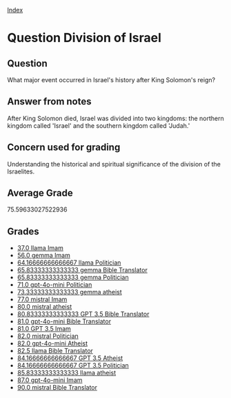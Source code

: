 
[Index](../../index.md)
# Question Division of Israel
## Question
What major event occurred in Israel's history after King Solomon's reign?

## Answer from notes
After King Solomon died, Israel was divided into two kingdoms: the northern kingdom called 'Israel' and the southern kingdom called 'Judah.'

## Concern used for grading
Understanding the historical and spiritual significance of the division of the Israelites.

## Average Grade
75.59633027522936

## Grades
 * [37.0 llama Imam](../answers/llama_Imam/Division_of_Israel.md)
 * [56.0 gemma Imam](../answers/gemma_Imam/Division_of_Israel.md)
 * [64.16666666666667 llama Politician](../answers/llama_Politician/Division_of_Israel.md)
 * [65.83333333333333 gemma Bible Translator](../answers/gemma_Bible_Translator/Division_of_Israel.md)
 * [65.83333333333333 gemma Politician](../answers/gemma_Politician/Division_of_Israel.md)
 * [71.0 gpt-4o-mini Politician](../answers/gpt-4o-mini_Politician/Division_of_Israel.md)
 * [73.33333333333333 gemma atheist](../answers/gemma_atheist/Division_of_Israel.md)
 * [77.0 mistral Imam](../answers/mistral_Imam/Division_of_Israel.md)
 * [80.0 mistral atheist](../answers/mistral_atheist/Division_of_Israel.md)
 * [80.83333333333333 GPT 3.5 Bible Translator](../answers/GPT_3.5_Bible_Translator/Division_of_Israel.md)
 * [81.0 gpt-4o-mini Bible Translator](../answers/gpt-4o-mini_Bible_Translator/Division_of_Israel.md)
 * [81.0 GPT 3.5 Imam](../answers/GPT_3.5_Imam/Division_of_Israel.md)
 * [82.0 mistral Politician](../answers/mistral_Politician/Division_of_Israel.md)
 * [82.0 gpt-4o-mini Atheist](../answers/gpt-4o-mini_Atheist/Division_of_Israel.md)
 * [82.5 llama Bible Translator](../answers/llama_Bible_Translator/Division_of_Israel.md)
 * [84.16666666666667 GPT 3.5 Atheist](../answers/GPT_3.5_Atheist/Division_of_Israel.md)
 * [84.16666666666667 GPT 3.5 Politician](../answers/GPT_3.5_Politician/Division_of_Israel.md)
 * [85.83333333333333 llama atheist](../answers/llama_atheist/Division_of_Israel.md)
 * [87.0 gpt-4o-mini Imam](../answers/gpt-4o-mini_Imam/Division_of_Israel.md)
 * [90.0 mistral Bible Translator](../answers/mistral_Bible_Translator/Division_of_Israel.md)
